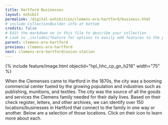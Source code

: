 ```yaml
---
title: Hartford Businesses
layout: exhibit
permalink: /digital-exhibition/clemens-era-hartford/business.html
# include CollectionBuilder info at bottom
credits: false
# Edit the markdown on in this file to describe your collection
# Look in _includes/feature for options to easily add features to the page
parent: clemens-era-hartford
previous: clemens-era-hartford
next: clemens-era-hartford/union-station
---
```


{% include feature/image.html objectid="hpl_hhc_cp_gn_h216" width="75" %}

When the Clemenses came to Hartford in the 1870s, the city was a booming commercial center fueled by the growing population and  industries such as publishing, munitions, and textiles. The city was the source of all the goods and services the Clemens family needed for their daily lives. Based on their check register, letters, and other archives, we can identify over 150 locations/businesses in Hartford that connect to the family in one way or another. Below are a selection of those locations. Click on their icon to learn more about each. 


